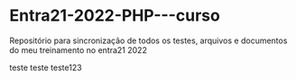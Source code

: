 # Entra21-2022-PHP---curso
Repositório para sincronização de todos os testes, arquivos e documentos do meu treinamento no entra21 2022

teste teste teste123
